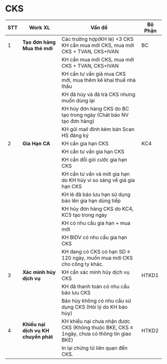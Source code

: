 # CKS
|STT| Work XL | Vấn đề | Bộ Phận |
|---|---------|--------|---------|
|1|**Tạo đơn hàng Mua thẻ mới**| Các trường hợp(KH lẻ) <3 CKS KH cần mua mới CKS, mua mới CKS + TVAN, CKS+IVAN| BC
|||KH cần mua mới CKS, mua mới CKS + TVAN, CKS+IVAN
|||KH cần tư vấn giá mua CKS mới, mua thêm kê khai thuế nhà thầu
|||KH đã hủy và đã trả CKS nhưng muốn dùng lại
|||KH hủy đơn hàng CKS do BC tạo trong ngày (Chát báo NV tạo đơn hàng)
|||KH gửi mail đính kèm bản Scan HS đăng ký 
|2|**Gia Hạn CA**|KH cần gia hạn CKS | KC4
|||KH cần tư vấn gia hạn CKS
|||KH cần đổi gói cước gia hạn CKS
|||KH cần tư vấn và mời gia hạn do KH hủy vì so sáng về giá gia hạn CKS
|||KH lẻ đã bảo lưu hạn sử dụng báo lên gia hạn dùng tiếp
|||KH hủy đơn hàng CKS do KC4, KC5 tạo trong ngày
|||KH có nhu cầu gia hạn + mua mới
|||KH BIDV có nhu cầu gia hạn CKS
|||KH đang có CKS có hạn SD ≤ 120 ngày, muốn mua mới CKS cho công ty khác.
|3|**Xác minh hủy dịch vụ**| KH cần xác minh hủy dịch vụ CKS| HTKD1
|||KH đã thanh toán có nhu cầu bảo lưu CKS
|||Báo hủy không có nhu cầu sử dụng CKS (Hỏi lý do KH báo hủy)
|4|**Khiếu nại dịch vụ KH chuyển phát**| KH khiếu nại chưa nhận được CKS (Không thuộc BKE, CKS ≤ 1ngày, chưa có thông tin giao BKE)| HTKD2|
|||In lại chứng từ liên quan đến CKS.
